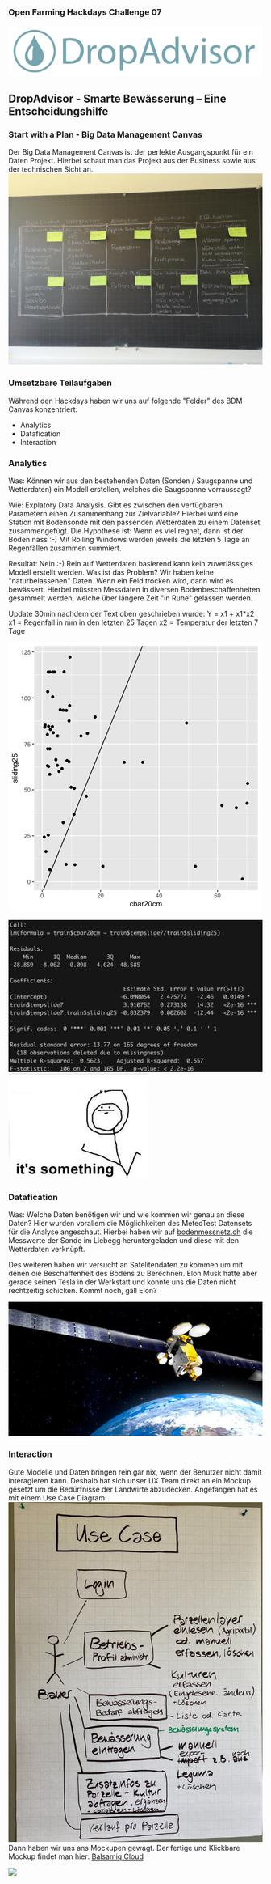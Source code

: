 ### Open Farming Hackdays Challenge 07
![](./img/DropAdvisor.jpg)
## DropAdvisor - Smarte Bewässerung – Eine Entscheidungshilfe

### Start with a Plan - Big Data Management Canvas
Der Big Data Management Canvas ist der perfekte Ausgangspunkt für ein Daten Projekt. Hierbei schaut man das Projekt aus der Business sowie aus der technischen Sicht an. 
![](./img/BDM.jpg)

### Umsetzbare Teilaufgaben
Während den Hackdays haben wir uns auf folgende "Felder" des BDM Canvas konzentriert:

- Analytics
- Datafication
- Interaction

### Analytics
Was: Können wir aus den bestehenden Daten (Sonden / Saugspanne und Wetterdaten) ein Modell erstellen, welches die Saugspanne vorraussagt?

Wie: Explatory Data Analysis. Gibt es zwischen den verfügbaren Parametern einen Zusammenhang zur Zielvariable? Hierbei wird eine Station mit Bodensonde mit den passenden Wetterdaten zu einem Datenset zusammengefügt. Die Hypothese ist: Wenn es viel regnet, dann ist der Boden nass :-) Mit Rolling Windows werden jeweils die letzten 5 Tage an Regenfällen zusammen summiert. 

Resultat: Nein :-) Rein auf Wetterdaten basierend kann kein zuverlässiges Modell erstellt werden. Was ist das Problem? Wir haben keine "naturbelassenen" Daten. Wenn ein Feld trocken wird, dann wird es bewässert. Hierbei müssten Messdaten in diversen Bodenbeschaffenheiten gesammelt werden, welche über längere Zeit "in Ruhe" gelassen werden. 

Update 30min nachdem der Text oben geschrieben wurde:
Y = x1 + x1*x2
x1 = Regenfall in mm in den letzten 25 Tagen
x2 = Temperatur der letzten 7 Tage

![](./img/Modell.png)

![](./img/modelsummary.png)
![](./img/something.jpg)




### Datafication
Was: Welche Daten benötigen wir und wie kommen wir genau an diese Daten?
Hier wurden vorallem die Möglichkeiten des MeteoTest Datensets für die Analyse angeschaut. Hierbei haben wir auf [bodenmessnetz.ch](https://bodenmessnetz.ch/messwerte/datenabfrage) die Messwerte der Sonde im Liebegg heruntergeladen und diese mit den Wetterdaten verknüpft.

Des weiteren haben wir versucht an Satelitendaten zu kommen um mit denen die Beschaffenheit des Bodens zu Berechnen. Elon Musk hatte aber gerade seinen Tesla in der Werkstatt und konnte uns die Daten nicht rechtzeitig schicken. Kommt noch, gäll Elon?

![](./img/satelit.jpg)

### Interaction
Gute Modelle und Daten bringen rein gar nix, wenn der Benutzer nicht damit interagieren kann. Deshalb hat sich unser UX Team direkt an ein Mockup gesetzt um die Bedürfnisse der Landwirte abzudecken. Angefangen hat es mit einem Use Case Diagram:
![](./img/UseCases.jpg)
Dann haben wir uns ans Mockupen gewagt. Der fertige und Klickbare Mockup findet man hier:
[Balsamiq Cloud](https://balsamiq.cloud/swkxz9c/pbt93op/r1892?f=N4IgUiBcCMA0IDkpxAYWfAMhkAhHAsjgFo4DSUA2gLoC%2BQA%3D]())

![](./img/mockup.gif)

